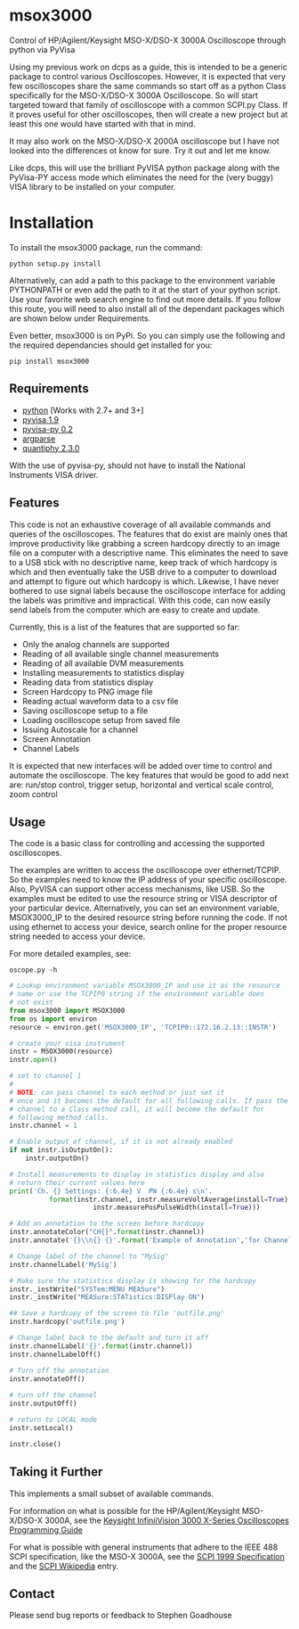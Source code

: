 # msox3000
Control of HP/Agilent/Keysight MSO-X/DSO-X 3000A Oscilloscope through python via PyVisa

Using my previous work on dcps as a guide, this is intended to be a
generic package to control various Oscilloscopes. However, it is
expected that very few oscilloscopes share the same commands so start
off as a python Class specifically for the MSO-X/DSO-X 3000A
Oscilloscope. So will start targeted toward that family of
oscilloscope with a common SCPI.py Class. If it proves useful for
other oscilloscopes, then will create a new project but at least this
one would have started with that in mind.

It may also work on the MSO-X/DSO-X 2000A oscilloscope
but I have not looked into the differences ot know for sure. Try it
out and let me know.

Like dcps, this will use the brilliant PyVISA python package along
with the PyVisa-PY access mode which eliminates the need for the (very
buggy) VISA library to be installed on your computer. 

# Installation
To install the msox3000 package, run the command:

```
python setup.py install
```

Alternatively, can add a path to this package to the environment
variable PYTHONPATH or even add the path to it at the start of your
python script. Use your favorite web search engine to find out more
details. If you follow this route, you will need to also install all
of the dependant packages which are shown below under Requirements.

Even better, msox3000 is on PyPi. So
you can simply use the following and the required dependancies should
get installed for you:

```
pip install msox3000
```

## Requirements
* [python](http://www.python.org/) [Works with 2.7+ and 3+]
* [pyvisa 1.9](https://pyvisa.readthedocs.io/en/stable/)
* [pyvisa-py 0.2](https://pyvisa-py.readthedocs.io/en/latest/) 
* [argparse](https://docs.python.org/3/library/argparse.html) 
* [quantiphy 2.3.0](http://quantiphy.readthedocs.io/en/stable/) 

With the use of pyvisa-py, should not have to install the National
Instruments VISA driver.

## Features

This code is not an exhaustive coverage of all available commands and
queries of the oscilloscopes. The features that do exist are mainly
ones that improve productivity like grabbing a screen hardcopy
directly to an image file on a computer with a descriptive name. This
eliminates the need to save to a USB stick with no descriptive name,
keep track of which hardcopy is which and then eventually take the USB
drive to a computer to download and attempt to figure out which
hardcopy is which. Likewise, I have never bothered to use signal
labels because the oscilloscope interface for adding the labels was
primitive and impractical. With this code, can now easily send labels
from the computer which are easy to create and update.

Currently, this is a list of the features that are supported so far:

* Only the analog channels are supported
* Reading of all available single channel measurements 
* Reading of all available DVM measurements 
* Installing measurements to statistics display
* Reading data from statistics display
* Screen Hardcopy to PNG image file
* Reading actual waveform data to a csv file
* Saving oscilloscope setup to a file
* Loading oscilloscope setup from saved file
* Issuing Autoscale for a channel
* Screen Annotation
* Channel Labels

It is expected that new interfaces will be added over time to control
and automate the oscilloscope. The key features that would be good to
add next are: run/stop control, trigger setup, horizontal and vertical
scale control, zoom control

## Usage
The code is a basic class for controlling and accessing the
supported oscilloscopes.

The examples are written to access the oscilloscope over
ethernet/TCPIP. So the examples need to know the IP address of your
specific oscilloscope. Also, PyVISA can support other access
mechanisms, like USB. So the examples must be edited to use the
resource string or VISA descriptor of your particular
device. Alternatively, you can set an environment variable, MSOX3000\_IP to
the desired resource string before running the code. If not using
ethernet to access your device, search online for the proper resource
string needed to access your device.

For more detailed examples, see:

```
oscope.py -h
```

```python
# Lookup environment variable MSOX3000_IP and use it as the resource
# name or use the TCPIP0 string if the environment variable does
# not exist
from msox3000 import MSOX3000
from os import environ
resource = environ.get('MSOX3000_IP', 'TCPIP0::172.16.2.13::INSTR')

# create your visa instrument
instr = MSOX3000(resource)
instr.open()

# set to channel 1
#
# NOTE: can pass channel to each method or just set it
# once and it becomes the default for all following calls. If pass the
# channel to a Class method call, it will become the default for
# following method calls.
instr.channel = 1

# Enable output of channel, if it is not already enabled
if not instr.isOutputOn():
    instr.outputOn()

# Install measurements to display in statistics display and also
# return their current values here
print('Ch. {} Settings: {:6.4e} V  PW {:6.4e} s\n'.
          format(instr.channel, instr.measureVoltAverage(install=True),
                     instr.measurePosPulseWidth(install=True)))

# Add an annotation to the screen before hardcopy
instr.annotateColor("CH{}".format(instr.channel))
instr.annotate('{}\\n{} {}'.format('Example of Annotation','for Channel',instr.channel))

# Change label of the channel to "MySig"
instr.channelLabel('MySig')

# Make sure the statistics display is showing for the hardcopy
instr._instWrite("SYSTem:MENU MEASure")
instr._instWrite("MEASure:STATistics:DISPlay ON")

## Save a hardcopy of the screen to file 'outfile.png'
instr.hardcopy('outfile.png')

# Change label back to the default and turn it off
instr.channelLabel('{}'.format(instr.channel))
instr.channelLabelOff()

# Turn off the annotation
instr.annotateOff()
    
# turn off the channel
instr.outputOff()

# return to LOCAL mode
instr.setLocal()

instr.close()
```

## Taking it Further
This implements a small subset of available commands.

For information on what is possible for the HP/Agilent/Keysight MSO-X/DSO-X
3000A, see the
[Keysight InfiniiVision
3000 X-Series Oscilloscopes Programming Guide](https://www.keysight.com/upload/cmc_upload/All/3000_series_prog_guide.pdf)

For what is possible with general instruments that adhere to the
IEEE 488 SCPI specification, like the MSO-X 3000A, see the
[SCPI 1999 Specification](http://www.ivifoundation.org/docs/scpi-99.pdf)
and the
[SCPI Wikipedia](https://en.wikipedia.org/wiki/Standard_Commands_for_Programmable_Instruments) entry.

## Contact
Please send bug reports or feedback to Stephen Goadhouse

